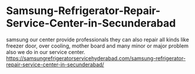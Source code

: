 # Samsung-Refrigerator-Repair-Service-Center-in-Secunderabad
samsung our center provide  professionals they can also repair all kinds like freezer door, over cooling, mother board and many minor or major problem also we do in our service center.  https://samsungrefrigeratorservicehyderabad.com/samsung-refrigerator-repair-service-center-in-secunderabad/
